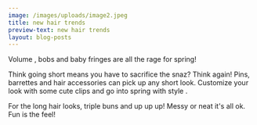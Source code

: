 ```yaml
---
image: /images/uploads/image2.jpeg
title: new hair trends
preview-text: new hair trends
layout: blog-posts
---
```

Volume , bobs and baby fringes are all the rage for spring! 

Think going short means you have to sacrifice the snaz? Think again! Pins, barrettes and hair accessories can pick up any short look. Customize your look with some cute clips and go into spring with style . 

For the long hair looks, triple buns and up up up! Messy or neat it's all ok. Fun is the feel!
